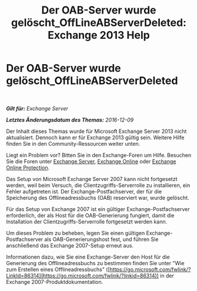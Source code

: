 ﻿---
title: 'Der OAB-Server wurde gelöscht_OffLineABServerDeleted: Exchange 2013 Help'
TOCTitle: Der OAB-Server wurde gelöscht_OffLineABServerDeleted
ms:assetid: 38b5dacf-ef65-4b25-97f6-d8dec956d7d5
ms:mtpsurl: https://technet.microsoft.com/de-de/library/ms.exch.setupreadiness.offlineabserverdeleted(v=EXCHG.150)
ms:contentKeyID: 50475494
ms.date: 05/22/2018
mtps_version: v=EXCHG.150
ms.translationtype: MT
---

# Der OAB-Server wurde gelöscht\_OffLineABServerDeleted

 

_**Gilt für:** Exchange Server_

_**Letztes Änderungsdatum des Themas:** 2016-12-09_

Der Inhalt dieses Themas wurde für Microsoft Exchange Server 2013 nicht aktualisiert. Dennoch kann er für Exchange 2013 gültig sein. Weitere Hilfe finden Sie in den Community-Ressourcen weiter unten.

Liegt ein Problem vor? Bitten Sie in den Exchange-Foren um Hilfe. Besuchen Sie die Foren unter [Exchange Server](https://go.microsoft.com/fwlink/p/?linkid=60612), [Exchange Online](https://go.microsoft.com/fwlink/p/?linkid=267542) oder [Exchange Online Protection](https://go.microsoft.com/fwlink/p/?linkid=285351).

Das Setup von Microsoft Exchange Server 2007 kann nicht fortgesetzt werden, weil beim Versuch, die Clientzugriffs-Serverrolle zu installieren, ein Fehler aufgetreten ist. Der Exchange-Postfachserver, der für die Speicherung des Offlineadressbuchs (OAB) reserviert war, wurde gelöscht.

Für das Setup von Exchange 2007 ist ein gültiger Exchange-Postfachserver erforderlich, der als Host für die OAB-Generierung fungiert, damit die Installation der Clientzugriffs-Serverrolle fortgesetzt werden kann.

Um dieses Problem zu beheben, legen Sie einen gültigen Exchange-Postfachserver als OAB-Generierungshost fest, und führen Sie anschließend das Exchange 2007-Setup erneut aus.

Informationen dazu, wie Sie eine Exchange-Server den Host für die Generierung des Offlineadressbuchs zu bestimmen finden Sie unter "Wie zum Erstellen eines Offlineadressbuchs" ([https://go.microsoft.com/fwlink/?LinkId=86314](https://go.microsoft.com/fwlink/?linkid=86314)) in der Exchange 2007-Produktdokumentation.


